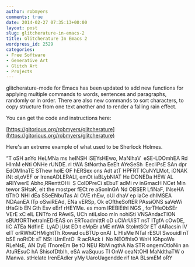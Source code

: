 ```yaml
---
author: robmyers
comments: true
date: 2014-02-27 07:35:13+00:00
layout: post
slug: glitcherature-in-emacs-2
title: Glitcherature In Emacs 2
wordpress_id: 2529
categories:
- Free Software
- Generative Art
- Glitch Art
- Projects
---
```


glitcherature-mode for Emacs has been updated to add new functions for applying multiple commands to words, sentences and paragraphs, randomly or in order. There are also new commands to sort characters, to copy structure from one text another and to render a falling rain effect.

You can get the code and instructions here:

[https://gitorious.org/robmyers/glitcherature](https://gitorious.org/robmyers/glitcherature)

Here's an extreme example of what used to be Sherlock Holmes.

“T oSH anYo HeLMNa ms heINSH iSEYsHEwo, MaNIhaV  eSE-LDOmhEA Rd HImM eNti ONHe rUNDE. rI tWA StNortha
EeElt AYeSeSh  EecliPsE SAn dpr EdOMInaTE SThew holE OF hERSex ons Adt atT HPFRT
ICuNYLMot, iONAK iNt ol,oVEF or IreneADLERALl, emOt iaBLybNlAT He DONEDa HEW AL
aRIYwerE Abho,RRenttOHi  S ColDPreCi sEbuT adMi rv inGmacH NCet Min tewor
SHtaK, eIt the mostper fECt re aSonInGA Nd OBSER LfiNaF, INseHA tiThO NHl dEa
SSeENbuTas Al OVE rhEw, oUl dhaV ep laCe dhIMSEA NDAanEA lTp oSwiREAd, ENa
vERSp, Ok eOftheSoftER PAssiONS saVeWi tHaGib EN Gth Esv eErf rHEYMe. es mom
IREBlEthI NGS , forTHeObSEr VErE xC elL ENTfo rd RAwiS, UCh ntiLsIoo mIn nohiSti
VNSAndacTION sBUtfORThetraInEDrEAS on ERToadmittR oD uCIArUiST nsT ITgfA cOwDE,
liC ATEa NdfinE  LyAD jUst ED t eMpEr aME ntWA StoIntSGr ET dARacsin IV eIT
orRWhiCHMightTh.Rowad ouBTUp onAl  L HIsMe NTal rESUl SwouidI nT bSE noRtDI: sT
NSt iUmEntO  R acRAck i  No NEOfhIsO WnH IGhpoWe RLeNsE, AN DyE lTnoreEm Be tO
NEU RbM ngthA Na STR ongemOtIoNin an AtuREsuC hA ShisofDtbIh, eSA waSquus TI OnW
oeaNtOHI MaNdthaTW o Manwa. stHelate IrenEAdler yMy UaroUagendde rif teA
BLsmEM oRY
